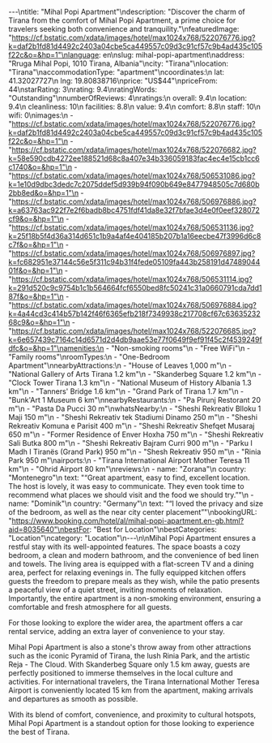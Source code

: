 ---\ntitle: "Mihal Popi Apartment"\ndescription: "Discover the charm of Tirana from the comfort of Mihal Popi Apartment, a prime choice for travelers seeking both convenience and tranquility."\nfeaturedImage: "https://cf.bstatic.com/xdata/images/hotel/max1024x768/522076776.jpg?k=daf2b1fd81d4492c2403a04cbe5ca449557c09d3c91cf57c9b4ad435c105f22c&o=&hp=1"\nlanguage: en\nslug: mihal-popi-apartment\naddress: "Rruga Mihal Popi, 1010 Tirana, Albania"\ncity: "Tirana"\nlocation: "Tirana"\naccommodationType: "apartment"\ncoordinates:\n  lat: 41.32027727\n  lng: 19.80838716\nprice: "US$44"\npriceFrom: 44\nstarRating: 3\nrating: 9.4\nratingWords: "Outstanding"\nnumberOfReviews: 4\nratings:\n  overall: 9.4\n  location: 9.4\n  cleanliness: 10\n  facilities: 8.8\n  value: 9.4\n  comfort: 8.8\n  staff: 10\n  wifi: 0\nimages:\n  - "https://cf.bstatic.com/xdata/images/hotel/max1024x768/522076776.jpg?k=daf2b1fd81d4492c2403a04cbe5ca449557c09d3c91cf57c9b4ad435c105f22c&o=&hp=1"\n  - "https://cf.bstatic.com/xdata/images/hotel/max1024x768/522076682.jpg?k=58e590cdb4272ee188521d68c8a407e34b336059183fac4ec4e15cb1cc6c1740&o=&hp=1"\n  - "https://cf.bstatic.com/xdata/images/hotel/max1024x768/506531086.jpg?k=1e10d9dbc3dedc7c2075ddef5d939b94f090b649e8477948505c7d680b2bb8ed&o=&hp=1"\n  - "https://cf.bstatic.com/xdata/images/hotel/max1024x768/506976886.jpg?k=a63763ac922f7e2f6badb8bc4751fdf41da8e32f7bfae3d4e0f0eef328072cf9&o=&hp=1"\n  - "https://cf.bstatic.com/xdata/images/hotel/max1024x768/506531136.jpg?k=25f18b5f4d36a314d651c1b9a4af4e404185b207b1a16eecbe47f3996d6c8c7f&o=&hp=1"\n  - "https://cf.bstatic.com/xdata/images/hotel/max1024x768/506976897.jpg?k=fc682951e37144c56e5f311c94b31f4fede05109fa443b258191d4748904401f&o=&hp=1"\n  - "https://cf.bstatic.com/xdata/images/hotel/max1024x768/506531114.jpg?k=291d520c9c9754b1c1b564664fcf6550bed8fc50241c31a0660791cda7dd187f&o=&hp=1"\n  - "https://cf.bstatic.com/xdata/images/hotel/max1024x768/506976884.jpg?k=4a44cd3c414b57b142f46f6365efb218f7349938c217708cf67c6363523268c9&o=&hp=1"\n  - "https://cf.bstatic.com/xdata/images/hotel/max1024x768/522076685.jpg?k=6e657439c7164c14d6571d2d4db9aae53e77f0649f9ef91f45c2f4539249fdfc&o=&hp=1"\namenities:\n  - "Non-smoking rooms"\n  - "Free WiFi"\n  - "Family rooms"\nroomTypes:\n  - "One-Bedroom Apartment"\nnearbyAttractions:\n  - "House of Leaves 1,000 m"\n  - "National Gallery of Arts Tirana 1.2 km"\n  - "Skanderbeg Square 1.2 km"\n  - "Clock Tower Tirana 1.3 km"\n  - "National Museum of History Albania 1.3 km"\n  - "Tanners' Bridge 1.6 km"\n  - "Grand Park of Tirana 1.7 km"\n  - "Bunk'Art 1 Museum 6 km"\nnearbyRestaurants:\n  - "Pa Pirunj Restorant 20 m"\n  - "Pasta Da Pucci 30 m"\nwhatsNearby:\n  - "Sheshi Rekreativ Blloku 1 Maji 150 m"\n  - "Sheshi Rekreativ tek Stadiumi Dinamo 250 m"\n  - "Sheshi Rekreativ Komuna e Parisit 400 m"\n  - "Sheshi Rekreativ Shefqet Musaraj 650 m"\n  - "Former Residence of Enver Hoxha 750 m"\n  - "Sheshi Rekreativ Sali Butka 800 m"\n  - "Sheshi Rekreativ Bajram Curri 900 m"\n  - "Parku I Madh I Tiranës (Grand Park) 950 m"\n  - "Shesh Rekreativ 950 m"\n  - "Rinia Park 950 m"\nairports:\n  - "Tirana International Airport Mother Teresa 11 km"\n  - "Ohrid Airport 80 km"\nreviews:\n  - name: "Zorana"\n    country: "Montenegro"\n    text: "“Great apartment, easy to find, excellent location. The host is lovely, it was easy to communicate. They even took time to recommend what places we should visit and the food we should try.”"\n  - name: "Dominik"\n    country: "Germany"\n    text: "“I loved the privacy and size of the bedroom, as well as the near city center placement”"\nbookingURL: "https://www.booking.com/hotel/al/mihal-popi-apartment.en-gb.html?aid=8035640"\nbestFor: "Best for Location"\nbestCategories: "Location"\ncategory: "Location"\n---\n\nMihal Popi Apartment ensures a restful stay with its well-appointed features. The space boasts a cozy bedroom, a clean and modern bathroom, and the convenience of bed linen and towels. The living area is equipped with a flat-screen TV and a dining area, perfect for relaxing evenings in. The fully equipped kitchen offers guests the freedom to prepare meals as they wish, while the patio presents a peaceful view of a quiet street, inviting moments of relaxation. Importantly, the entire apartment is a non-smoking environment, ensuring a comfortable and fresh atmosphere for all guests.

For those looking to explore the wider area, the apartment offers a car rental service, adding an extra layer of convenience to your stay. 

Mihal Popi Apartment is also a stone's throw away from other attractions such as the iconic Pyramid of Tirana, the lush Rinia Park, and the artistic Reja - The Cloud. With Skanderbeg Square only 1.5 km away, guests are perfectly positioned to immerse themselves in the local culture and activities. For international travelers, the Tirana International Mother Teresa Airport is conveniently located 15 km from the apartment, making arrivals and departures as smooth as possible.

With its blend of comfort, convenience, and proximity to cultural hotspots, Mihal Popi Apartment is a standout option for those looking to experience the best of Tirana.